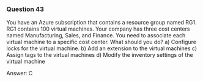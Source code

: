 ### Question 43

You have an Azure subscription that contains a resource group named RG1. RG1 contains
100 virtual machines.
Your company has three cost centers named Manufacturing, Sales, and Finance.
You need to associate each virtual machine to a specific cost center.
What should you do?
a) Configure locks for the virtual machine.
b) Add an extension to the virtual machines
c) Assign tags to the virtual machines
d) Modify the inventory settings of the virtual machine

Answer: C

